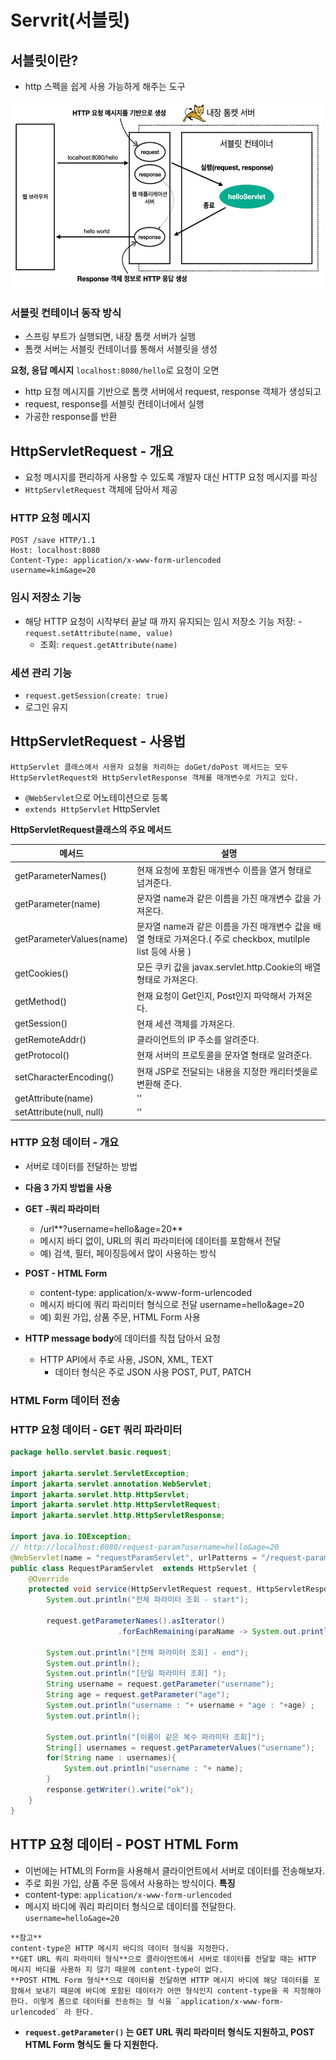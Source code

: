 # Servrit(서블릿)

## 서블릿이란?
- http 스펙을 쉽게 사용 가능하게 해주는 도구
<img src="img/Spring_MVC/Servlet.png" alt="Servlet" width="500" height="300" />

### 서블릿 컨테이너 동작 방식
- 스프링 부트가 실행되면, 내장 톰캣 서버가 실행
- 톰캣 서버는 서블릿 컨테이너를 통해서 서블릿을 생성

**요청, 응답 메시지** 
`localhost:8080/hello`로 요청이 오면
- http 요청 메시지를 기반으로 톰캣 서버에서 request, response 객체가 생성되고
- request, response를 서블릿 컨테이너에서 실행 
- 가공한 response를 반환


## HttpServletRequest - 개요
- 요청 메시지를 편리하게 사용할 수 있도록 개발자 대신 HTTP 요청 메시지를 파싱
- `HttpServletRequest` 객체에 담아서 제공
### HTTP 요청 메시지 
```text
POST /save HTTP/1.1
Host: localhost:8080
Content-Type: application/x-www-form-urlencoded
username=kim&age=20
``` 
### 임시 저장소 기능
- 해당 HTTP 요청이 시작부터 끝날 때 까지 유지되는 임시 저장소 기능 저장: 	- `request.setAttribute(name, value)`
	- 조회: `request.getAttribute(name)`


### 세션 관리 기능
- `request.getSession(create: true)`
- 로그인 유지 

## HttpServletRequest - 사용법
```text
HttpServlet 클래스에서 사용자 요청을 처리하는 doGet/doPost 메서드는 모두 HttpServletRequest와 HttpServletResponse 객체를 매개변수로 가지고 있다.
```
- `@WebServlet`으로 어노테이션으로 등록
- `extends HttpServlet` HttpServlet

**HttpServletRequest클래스의 주요 메서드**

|메서드|설명|
|------|---|
|getParameterNames()|현재 요청에 포함된 매개변수 이름을 열거 형태로 넘겨준다.|
|getParameter(name)|문자열 name과 같은 이름을 가진 매개변수 값을 가져온다.|
|getParameterValues(name)|문자열 name과 같은 이름을 가진 매개변수 값을 배열 형태로 가져온다.( 주로 checkbox, mutilple list 등에 사용 )|
|getCookies()|모든 쿠키 값을 javax.servlet.http.Cookie의 배열 형태로 가져온다.|
|getMethod()|현재 요청이 Get인지, Post인지 파악해서 가져온다.|
|getSession()|현재 세션 객체를 가져온다.|
|getRemoteAddr()|클라이언트의 IP 주소를 알려준다.|
|getProtocol()|현재 서버의 프로토콜을 문자열 형태로 알려준다.|
|setCharacterEncoding()|현재 JSP로 전달되는 내용을 지정한 캐리터셋을로 변환해 준다.|                                HTML 폼에서 한글을 입력할 때 정상적으로 처리하려면 반드시 필요하다.|
|getAttribute(name)	|''|
|setAttribute(null, null)|	''|
 

### HTTP 요청 데이터 - 개요
- 서버로 데이터를 전달하는 방법
- **다음 3 가지 방법을 사용**

- **GET -쿼리 파라미터**
	- /url**?username=hello&age=20**
	- 메시지 바디 없이, URL의 쿼리 파라미터에 데이터를 포함해서 전달 
	- 예) 검색, 필터, 페이징등에서 많이 사용하는 방식
- **POST - HTML Form**
	- content-type: application/x-www-form-urlencoded
   	- 메시지 바디에 쿼리 파리미터 형식으로 전달 username=hello&age=20
	- 예) 회원 가입, 상품 주문, HTML Form 사용 
- **HTTP message body**에 데이터를 직접 담아서 요청 
	- HTTP API에서 주로 사용, JSON, XML, TEXT
		- 데이터 형식은 주로 JSON 사용 POST, PUT, PATCH

### HTML Form 데이터 전송





### HTTP 요청 데이터 - GET 쿼리 파라미터 
```java
package hello.servlet.basic.request;

import jakarta.servlet.ServletException;
import jakarta.servlet.annotation.WebServlet;
import jakarta.servlet.http.HttpServlet;
import jakarta.servlet.http.HttpServletRequest;
import jakarta.servlet.http.HttpServletResponse;

import java.io.IOException;
// http://localhost:8080/request-param?username=hello&age=20
@WebServlet(name = "requestParamServlet", urlPatterns = "/request-param")
public class RequestParamServlet  extends HttpServlet {
    @Override
    protected void service(HttpServletRequest request, HttpServletResponse response) throws ServletException, IOException {
        System.out.println("전체 파라미터 조회 - start");

        request.getParameterNames().asIterator()
                        .forEachRemaining(paraName -> System.out.println("ParamName = " + paraName + "="+request.getParameter(paraName)));

        System.out.println("[전체 파라미터 조회] - end");
        System.out.println();
        System.out.println("[단일 파라미터 조회] ");
        String username = request.getParameter("username");
        String age = request.getParameter("age");
        System.out.println("username : "+ username + "age : "+age) ;
        System.out.println();

        System.out.println("[이름이 같은 복수 파라미터 조회]");
        String[] usernames = request.getParameterValues("username");
        for(String name : usernames){
            System.out.println("username : "+ name);
        }
        response.getWriter().write("ok");
    }
}

```

## HTTP 요청 데이터 - POST HTML Form
- 이번에는 HTML의 Form을 사용해서 클라이언트에서 서버로 데이터를 전송해보자.
- 주로 회원 가입, 상품 주문 등에서 사용하는 방식이다. 
**특징**
- content-type: `application/x-www-form-urlencoded`
- 메시지 바디에 쿼리 파리미터 형식으로 데이터를 전달한다. `username=hello&age=20`

```text
**참고**
content-type은 HTTP 메시지 바디의 데이터 형식을 지정한다.
**GET URL 쿼리 파라미터 형식**으로 클라이언트에서 서버로 데이터를 전달할 때는 HTTP 메시지 바디를 사용하 지 않기 때문에 content-type이 없다.
**POST HTML Form 형식**으로 데이터를 전달하면 HTTP 메시지 바디에 해당 데이터를 포함해서 보내기 때문에 바디에 포함된 데이터가 어떤 형식인지 content-type을 꼭 지정해야 한다. 이렇게 폼으로 데이터를 전송하는 형 식을 `application/x-www-form-urlencoded` 라 한다.
```
- **`request.getParameter()` 는 GET URL 쿼리 파라미터 형식도 지원하고, POST HTML Form 형식도 둘 다 지원한다.**


 
